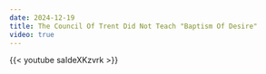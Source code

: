 ```yaml
---
date: 2024-12-19
title: The Council Of Trent Did Not Teach "Baptism Of Desire"
video: true
---
```



{{< youtube saIdeXKzvrk >}}
